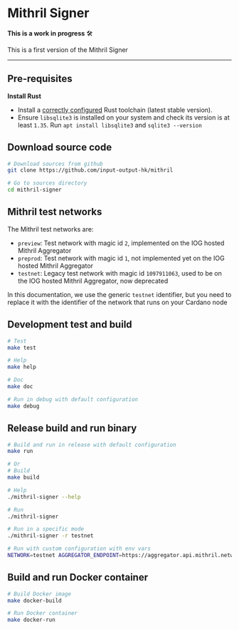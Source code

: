 # Mithril Signer

**This is a work in progress** :hammer_and_wrench:

This is a first version of the Mithril Signer

---

## Pre-requisites

**Install Rust**

- Install a [correctly configured](https://www.rust-lang.org/learn/get-started) Rust toolchain (latest stable version).
- Ensure `libsqlite3` is installed on your system and check its version is at least `1.35`. Run `apt install libsqlite3` and `sqlite3 --version`

## Download source code

```bash
# Download sources from github
git clone https://github.com/input-output-hk/mithril

# Go to sources directory
cd mithril-signer
```

## Mithril test networks

The Mithril test networks are:

- `preview`: Test network with magic id `2`, implemented on the IOG hosted Mithril Aggregator
- `preprod`: Test network with magic id `1`, not implemented yet on the IOG hosted Mithril Aggregator
- `testnet`: Legacy test network with magic id `1097911063`, used to be on the IOG hosted Mithril Aggregator, now deprecated

In this documentation, we use the generic `testnet` identifier, but you need to replace it with the identifier of the network that runs on your Cardano node

## Development test and build

```bash
# Test
make test

# Help
make help

# Doc
make doc

# Run in debug with default configuration
make debug
```

## Release build and run binary

```bash
# Build and run in release with default configuration
make run

# Or
# Build
make build

# Help
./mithril-signer --help

# Run
./mithril-signer

# Run in a specific mode
./mithril-signer -r testnet

# Run with custom configuration with env vars
NETWORK=testnet AGGREGATOR_ENDPOINT=https://aggregator.api.mithril.network/aggregator ./mithril-signer
```

## Build and run Docker container

```bash
# Build Docker image
make docker-build

# Run Docker container
make docker-run
```
